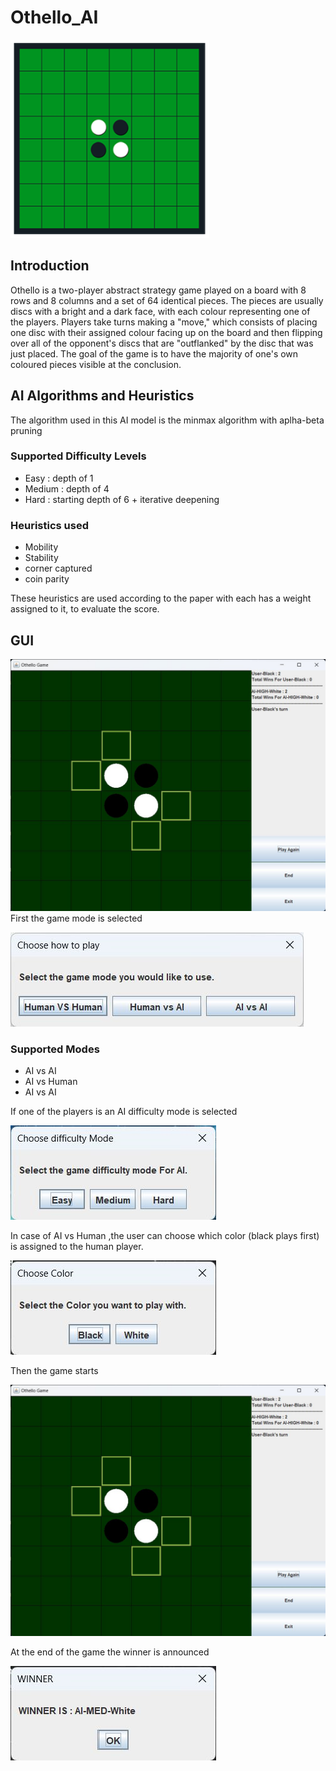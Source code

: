 # Othello_AI
![Othello Game main](images/image_1.png "Othello Game")
## Introduction
Othello is a two-player abstract strategy game played on a board with 8 rows and 8 columns and a set of 64 identical pieces. The pieces are usually discs with a bright and a dark face, with each colour representing one of the players. Players take turns making a "move," which consists of placing one disc with their assigned colour facing up on the board and then flipping over all of the opponent's discs that are "outflanked" by the disc that was just placed.  The goal of the game is to have the majority of one's own coloured pieces visible at the conclusion. 

## AI Algorithms and Heuristics 
The algorithm used in this AI model is the minmax algorithm with aplha-beta pruning 
### Supported Difficulty Levels
*	Easy		: depth of 1
*	Medium	: depth of 4 
*	Hard		: starting depth of 6 + iterative deepening


### Heuristics used
* Mobility
* Stability
* corner captured
* coin parity

These heuristics are used according to the paper with each has a weight assigned to it, to evaluate the score.

## GUI
![GUI](images/image_6.png "Othello Game")
First the game mode is selected 

![GUI](images/image_3.png "Othello mode Game")
### Supported Modes
* AI vs AI 
* AI vs Human
* AI vs AI

If one of the players is an AI difficulty mode is selected

![GUI](images/image_4.png "Othello mode Game")

In case of AI vs Human ,the user can choose which color (black plays first) is assigned to the human player.

![GUI](images/image_5.png "Othello mode Game")

Then the game starts 

![GUI](images/image_6.png "Othello Game")

At the end of the game the winner is announced

![GUI](images/image_7.png "Othello Game")
